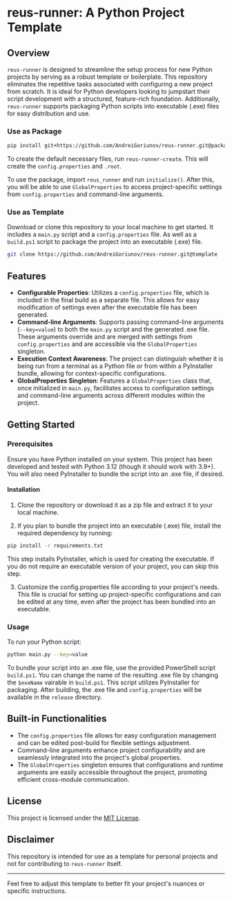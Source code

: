 # reus-runner: A Python Project Template

## Overview

`reus-runner` is designed to streamline the setup process for new Python projects by serving as a robust template or
boilerplate. This repository eliminates the repetitive tasks associated with configuring a new project from scratch. It
is ideal for Python developers looking to jumpstart their script development with a structured, feature-rich foundation.
Additionally, `reus-runner` supports packaging Python scripts into executable (.exe) files for easy distribution and
use.

### Use as Package

```bash
pip install git+https://github.com/AndreiGoriunov/reus-runner.git@package
```

To create the default necessary files, run `reus-runner-create`. This will create the `config.properties` and `.root`.

To use the package, import `reus_runner` and run `initialize()`.  After this, you will be able to use `GlobalProperties` to access
project-specific settings from `config.properties` and command-line arguments.

### Use as Template

Download or clone this repository to your local machine to get started. It includes a `main.py` script and a `config.properties` file.
As well as a `build.ps1` script to package the project into an executable (.exe) file.

```bash
git clone https://github.com/AndreiGoriunov/reus-runner.git@template
```

## Features

- **Configurable Properties**: Utilizes a `config.properties` file, which is included in the final build as a separate
  file. This allows for easy modification of settings even after the executable file has been generated.
- **Command-line Arguments**: Supports passing command-line arguments (`--key=value`) to both the `main.py` script and
  the generated .exe file. These arguments override and are merged with settings from `config.properties` and are
  accessible via the `GlobalProperties` singleton.
- **Execution Context Awareness**: The project can distinguish whether it is being run from a terminal as a Python file
  or from within a PyInstaller bundle, allowing for context-specific configurations.
- **GlobalProperties Singleton**: Features a `GlobalProperties` class that, once initialized in `main.py`, facilitates
  access to configuration settings and command-line arguments across different modules within the project.

## Getting Started

### Prerequisites

Ensure you have Python installed on your system.
This project has been developed and tested with Python 3.12 (though it should work with 3.9+).
You will also need PyInstaller to bundle the script into an .exe file, if desired.

#### Installation

1. Clone the repository or download it as a zip file and extract it to your local machine.

2. If you plan to bundle the project into an executable (.exe) file, install the required dependency by running:

```bash
pip install -r requirements.txt
```

This step installs PyInstaller, which is used for creating the executable. If you do not require an executable version
of your project, you can skip this step.

3. Customize the config.properties file according to your project's needs. This file is crucial for setting up
   project-specific configurations and can be edited at any time, even after the project has been bundled into an
   executable.

### Usage

To run your Python script:

```bash
python main.py --key=value
```

To bundle your script into an .exe file, use the provided PowerShell script `build.ps1`. You can change the name of the
resulting .exe file by changing the `$exeName` vairable in `build.ps1`.
This script utilizes PyInstaller for packaging. After building, the .exe file and `config.properties` will be available
in the `release` directory.

## Built-in Functionalities

- The `config.properties` file allows for easy configuration management and can be edited post-build for flexible
  settings adjustment.
- Command-line arguments enhance project configurability and are seamlessly integrated into the project's global
  properties.
- The `GlobalProperties` singleton ensures that configurations and runtime arguments are easily accessible throughout
  the project, promoting efficient cross-module communication.

## License

This project is licensed under the [MIT License](LICENSE).

## Disclaimer

This repository is intended for use as a template for personal projects and not for contributing to `reus-runner`
itself.

---

Feel free to adjust this template to better fit your project's nuances or specific instructions.
